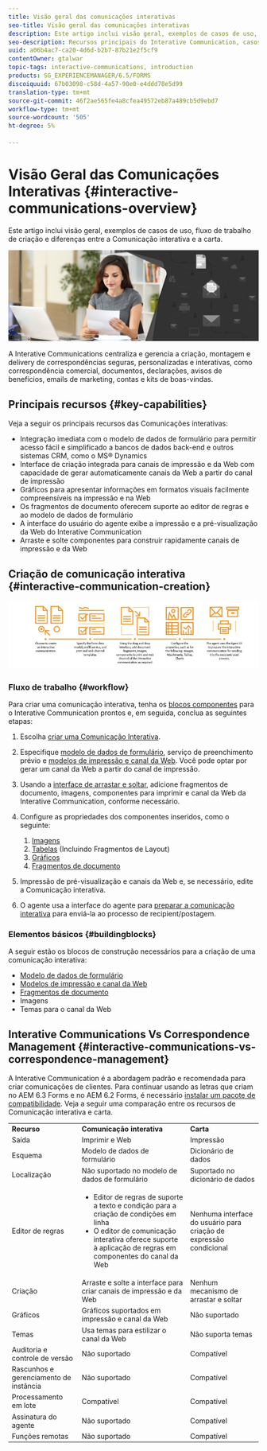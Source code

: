 ```yaml
---
title: Visão geral das comunicações interativas
seo-title: Visão geral das comunicações interativas
description: Este artigo inclui visão geral, exemplos de casos de uso, fluxo de trabalho de criação e diferenças entre a Comunicação interativa e a carta.
seo-description: Recursos principais do Interative Communication, casos de uso de amostra, fluxo de trabalho de criação e diferenças entre o Interative Communication e o Gerenciamento de correspondência
uuid: a06b4ac7-ca20-4d6d-b2b7-87b21e2f5cf9
contentOwner: gtalwar
topic-tags: interactive-communications, introduction
products: SG_EXPERIENCEMANAGER/6.5/FORMS
discoiquuid: 67b03098-c58d-4a57-90e0-e4ddd78e5d99
translation-type: tm+mt
source-git-commit: 46f2ae565fe4a8cfea49572eb87a489cb5d9ebd7
workflow-type: tm+mt
source-wordcount: '505'
ht-degree: 5%

---
```



# Visão Geral das Comunicações Interativas {#interactive-communications-overview}

Este artigo inclui visão geral, exemplos de casos de uso, fluxo de trabalho de criação e diferenças entre a Comunicação interativa e a carta.

![](do-not-localize/correspondence-management.png)

A Interative Communications centraliza e gerencia a criação, montagem e delivery de correspondências seguras, personalizadas e interativas, como correspondência comercial, documentos, declarações, avisos de benefícios, emails de marketing, contas e kits de boas-vindas.

## Principais recursos {#key-capabilities}

Veja a seguir os principais recursos das Comunicações interativas:

* Integração imediata com o modelo de dados de formulário para permitir acesso fácil e simplificado a bancos de dados back-end e outros sistemas CRM, como o MS® Dynamics
* Interface de criação integrada para canais de impressão e da Web com capacidade de gerar automaticamente canais da Web a partir do canal de impressão
* Gráficos para apresentar informações em formatos visuais facilmente compreensíveis na impressão e na Web
* Os fragmentos de documento oferecem suporte ao editor de regras e ao modelo de dados de formulário
* A interface do usuário do agente exibe a impressão e a pré-visualização da Web do Interative Communication
* Arraste e solte componentes para construir rapidamente canais de impressão e da Web

## Criação de comunicação interativa {#interactive-communication-creation}

![interative_Communication-01](assets/interactive_communication-01.jpg)

### Fluxo de trabalho {#workflow}

Para criar uma comunicação interativa, tenha os [blocos componentes](#buildingblocks) para o Interative Communication prontos e, em seguida, conclua as seguintes etapas:

1. Escolha [criar uma Comunicação Interativa](/help/forms/using/create-interactive-communication.md).

1. Especifique [modelo de dados de formulário](/help/forms/using/data-integration.md), serviço de preenchimento prévio e [modelos de impressão e canal da Web](/help/forms/using/web-channel-print-channel.md). Você pode optar por gerar um canal da Web a partir do canal de impressão.

1. Usando a [interface de arrastar e soltar](/help/forms/using/introduction-interactive-communication-authoring.md), adicione fragmentos de documento, imagens, componentes para imprimir e canal da Web da Interative Communication, conforme necessário.
1. Configure as propriedades dos componentes inseridos, como o seguinte:

   1. [Imagens](/help/forms/using/create-interactive-communication.md#step2)
   1. [Tabelas](/help/forms/using/create-interactive-communication.md#tables)  (Incluindo Fragmentos de Layout)
   1. [Gráficos](/help/forms/using/chart-component-interactive-communications.md)
   1. [Fragmentos de documento](/help/forms/using/create-interactive-communication.md#document-fragment-properties)

1. Impressão de pré-visualização e canais da Web e, se necessário, edite a Comunicação interativa.
1. O agente usa a interface do agente para [preparar a comunicação interativa](/help/forms/using/prepare-send-interactive-communication.md) para enviá-la ao processo de recipient/postagem.

### Elementos básicos {#buildingblocks}

A seguir estão os blocos de construção necessários para a criação de uma comunicação interativa:

* [Modelo de dados de formulário](/help/forms/using/data-integration.md)
* [Modelos de impressão e canal da Web](/help/forms/using/web-channel-print-channel.md)
* [Fragmentos de documento](/help/forms/using/document-fragments.md)
* Imagens
* [](/help/forms/using/themes.md) Temas para o canal da Web

## Interative Communications Vs Correspondence Management {#interactive-communications-vs-correspondence-management}

A Interative Communication é a abordagem padrão e recomendada para criar comunicações de clientes. Para continuar usando as letras que criam no AEM 6.3 Forms e no AEM 6.2 Forms, é necessário [instalar um pacote de compatibilidade](/help/forms/using/compatibility-package.md). Veja a seguir uma comparação entre os recursos de Comunicação interativa e carta.

<table>
 <tbody>
  <tr>
   <td><strong>Recurso</strong></td>
   <td><strong>Comunicação interativa</strong></td>
   <td><strong>Carta</strong></td>
  </tr>
  <tr>
   <td>Saída</td>
   <td>Imprimir e Web</td>
   <td>Impressão</td>
  </tr>
  <tr>
   <td>Esquema</td>
   <td>Modelo de dados de formulário </td>
   <td>Dicionário de dados </td>
  </tr>
  <tr>
   <td>Localização</td>
   <td>Não suportado no modelo de dados de formulário</td>
   <td>Suportado no dicionário de dados</td>
  </tr>
  <tr>
   <td>Editor de regras</td>
   <td>
    <ul>
     <li>Editor de regras de suporte a texto e condição para a criação de condições em linha</li>
     <li>O editor de comunicação interativa oferece suporte à aplicação de regras em componentes do canal da Web</li>
    </ul> </td>
   <td>Nenhuma interface do usuário para criação de expressão condicional</td>
  </tr>
  <tr>
   <td>Criação  </td>
   <td>Arraste e solte a interface para criar canais de impressão e da Web</td>
   <td>Nenhum mecanismo de arrastar e soltar </td>
  </tr>
  <tr>
   <td>Gráficos</td>
   <td>Gráficos suportados em impressão e canal da Web</td>
   <td>Não suportado</td>
  </tr>
  <tr>
   <td>Temas</td>
   <td>Usa temas para estilizar o canal da Web</td>
   <td>Não suporta temas</td>
  </tr>
  <tr>
   <td>Auditoria e controle de versão</td>
   <td>Não suportado</td>
   <td>Compatível</td>
  </tr>
  <tr>
   <td>Rascunhos e gerenciamento de instância</td>
   <td>Não suportado</td>
   <td>Compatível</td>
  </tr>
  <tr>
   <td>Processamento em lote</td>
   <td>Compatível </td>
   <td>Compatível</td>
  </tr>
  <tr>
   <td>Assinatura do agente</td>
   <td>Não suportado</td>
   <td>Compatível</td>
  </tr>
  <tr>
   <td>Funções remotas</td>
   <td>Não suportado</td>
   <td>Compatível</td>
  </tr>
 </tbody>
</table>

